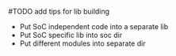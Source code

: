 #TODO add tips for lib building

 - Put SoC independent code into a separate lib
 - Put SoC specific lib into soc dir
 - Put different modules into separate dir
